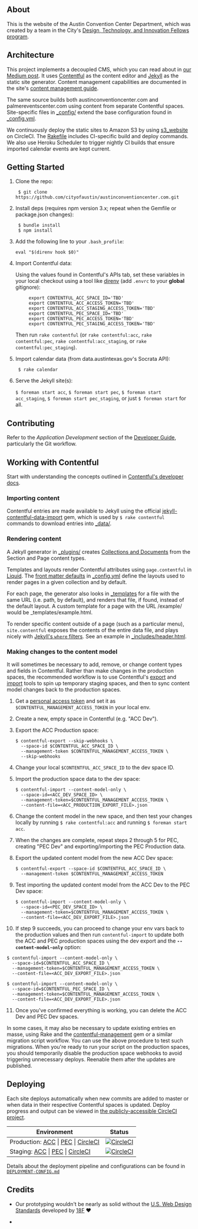 ## About

This is the website of the Austin Convention Center Department, which was created by a team in the City's [Design, Technology, and Innovation Fellows program][dti].

[dti]: http://cityofaustin.github.io/innovation-fellows/

## Architecture

This project implements a decoupled CMS, which you can read about in [our Medium post][medium]. It uses [Contentful][] as the content editor and [Jekyll][] as the static site generator. Content management capabilities are documented in the site's [content management guide][].

The same source builds both austinconventioncenter.com and palmereventscenter.com using content from separate Contentful spaces. Site-specific files in [_config/](_config) extend the base configuration found in [_config.yml](_config.yml).

We continuously deploy the static sites to Amazon S3 by using [s3_website][] on CircleCI. The [Rakefile](Rakefile) includes CI-specific build and deploy commands. We also use Heroku Scheduler to trigger nightly CI builds that ensure imported calendar events are kept current.

[medium]: https://medium.com/city-of-austin-design-technology-innovation/how-were-thinking-about-content-management-for-city-government-88f563497096
[contentful]: https://www.contentful.com
[jekyll]: https://jekyllrb.com
[s3_website]: https://github.com/laurilehmijoki/s3_website
[content management guide]: https://austinconventioncenter.com/guides

## Getting Started

1. Clone the repo:

        $ git clone https://github.com/cityofaustin/austinconventioncenter.com.git

2. Install deps (requires npm version 3.x; repeat when the Gemfile or package.json changes):

        $ bundle install
        $ npm install

3. Add the following line to your `.bash_profile`:  

    ```
    eval "$(direnv hook $0)"
    ```

4. Import Contentful data:

    Using the values found in Contentful's APIs tab, set these variables in your local checkout using a tool like [direnv][] (add `.envrc` to your **global** gitignore):

            export CONTENTFUL_ACC_SPACE_ID='TBD'
            export CONTENTFUL_ACC_ACCESS_TOKEN='TBD'
            export CONTENTFUL_ACC_STAGING_ACCESS_TOKEN='TBD'
            export CONTENTFUL_PEC_SPACE_ID='TBD'
            export CONTENTFUL_PEC_ACCESS_TOKEN='TBD'
            export CONTENTFUL_PEC_STAGING_ACCESS_TOKEN='TBD'

    Then run `rake contentful` (or `rake contentful:acc`, `rake contentful:pec`, `rake contentful:acc_staging`, or `rake contentful:pec_staging`).

5. Import calendar data (from data.austintexas.gov's Socrata API):

        $ rake calendar

6. Serve the Jekyll site(s):

    `$ foreman start acc`, `$ foreman start pec`, `$ foreman start acc_staging`, `$ foreman start pec_staging`, or just `$ foreman start` for all.

[direnv]: http://direnv.net

## Contributing

Refer to the _Application Development_ section of the [Developer Guide][], particularly the Git workflow.

[Developer Guide]: http://developer-guides.austintexas.io

## Working with Contentful

Start with understanding the concepts outlined in [Contentful's developer docs](https://www.contentful.com/developers/docs/).

### Importing content

Contentful entries are made available to Jekyll using the official [jekyll-contentful-data-import][] gem, which is used by `$ rake contentful` commands to download entries into [_data/](_data).

[jekyll-contentful-data-import]: https://github.com/contentful/jekyll-contentful-data-import

### Rendering content

A Jekyll generator in [_plugins/](_plugins/generators/contentful.rb) creates [Collections and Documents][collections] from the Section and Page content types.

Templates and layouts render Contentful attributes using `page.contentful` in [Liquid][]. The [front matter defaults][] in [_config.yml](_config.yml) define the layouts used to render pages in a given collection and by default.

For each page, the generator also looks in [_templates](_templates) for a file with the same URL (i.e. path, by default), and renders that file, if found, instead of the default layout. A custom template for a page with the URL /example/ would be _templates/example.html.

To render specific content outside of a page (such as a particular menu), `site.contentful` exposes the contents of the entire data file, and plays nicely with [Jekyll's `where` filters][where]. See an example in [_includes/header.html](_includes/header.html).

[collections]: https://jekyllrb.com/docs/collections/
[liquid]: http://liquidmarkup.org
[front matter defaults]: https://jekyllrb.com/docs/configuration/#front-matter-defaults
[where]: https://jekyllrb.com/docs/templates/

### Making changes to the content model

It will sometimes be necessary to add, remove, or change content types and fields in Contentful. Rather than make changes in the production spaces, the recommended workflow is to use Contentful's [export][] and [import][] tools to spin up temporary staging spaces, and then to sync content model changes back to the production spaces.

1. Get a [personal access token][token] and set it as `$CONTENTFUL_MANAGEMENT_ACCESS_TOKEN` in your local env.

[token]: https://www.contentful.com/developers/docs/references/authentication/#getting-a-personal-access-token

2. Create a new, empty space in Contentful (e.g. "ACC Dev").

3. Export the ACC Production space:

    ```
    $ contentful-export --skip-webhooks \
      --space-id $CONTENTFUL_ACC_SPACE_ID \
      --management-token $CONTENTFUL_MANAGEMENT_ACCESS_TOKEN \
      --skip-webhooks
    ```

4. Change your local `$CONTENTFUL_ACC_SPACE_ID` to the dev space ID.

5. Import the production space data to the dev space:

    ```
    $ contentful-import --content-model-only \
      --space-id=<ACC_DEV_SPACE_ID> \
      --management-token=$CONTENTFUL_MANAGEMENT_ACCESS_TOKEN \
      --content-file=<ACC_PRODUCTION_EXPORT_FILE>.json
    ```

6. Change the content model in the new space, and then test your changes locally by running `$ rake contentful:acc` and running `$ foreman start acc`.

7. When the changes are complete, repeat steps 2 through 5 for PEC, creating "PEC Dev" and exporting/importing the PEC Production data.

8. Export the updated content model from the new ACC Dev space:

    ```
    $ contentful-export --space-id $CONTENTFUL_ACC_SPACE_ID \
      --management-token $CONTENTFUL_MANAGEMENT_ACCESS_TOKEN
    ```

9. Test importing the updated content model from the ACC Dev to the PEC Dev space:

    ```
    $ contentful-import --content-model-only \
      --space-id=<PEC_DEV_SPACE_ID> \
      --management-token=$CONTENTFUL_MANAGEMENT_ACCESS_TOKEN \
      --content-file=<ACC_DEV_EXPORT_FILE>.json
    ```

10. If step 9 succeeds, you can proceed to change your env vars back to the production values and then run `contentful-import` to update both the ACC and PEC production spaces using the dev export and the **`--content-model-only`** option:

  ```
  $ contentful-import --content-model-only \
    --space-id=$CONTENTFUL_ACC_SPACE_ID \
    --management-token=$CONTENTFUL_MANAGEMENT_ACCESS_TOKEN \
    --content-file=<ACC_DEV_EXPORT_FILE>.json

  $ contentful-import --content-model-only \
    --space-id=$CONTENTFUL_PEC_SPACE_ID \
    --management-token=$CONTENTFUL_MANAGEMENT_ACCESS_TOKEN \
    --content-file=<ACC_DEV_EXPORT_FILE>.json
  ```

11. Once you've confirmed everything is working, you can delete the ACC Dev and PEC Dev spaces.

In some cases, it may also be necessary to update existing entries en masse, using Rake and the [contentful-management][] gem or a similar migration script workflow. You can use the above procedure to test such migrations. When you're ready to run your script on the production spaces, you should temporarily disable the production space webhooks to avoid triggering unnecessary deploys. Reenable them after the updates are published.

[export]: https://github.com/contentful/contentful-export
[import]: https://github.com/contentful/contentful-import
[contentful-management]: https://github.com/contentful/contentful-management.rb

## Deploying

Each site deploys automatically when new commits are added to master or when data in their respective Contentful spaces is updated. Deploy progress and output can be viewed in [the publicly-accessible CircleCI project](https://circleci.com/gh/cityofaustin/austinconventioncenter.com).

| Environment                              | Status                                   |
| ---------------------------------------- | ---------------------------------------- |
| Production:  [ACC](https://austinconventioncenter.com) \| [PEC](https://palmereventscenter.com) \| [CircleCI](https://circleci.com/gh/cityofaustin/austinconventioncenter.com/tree/master) | [![CircleCI](https://circleci.com/gh/cityofaustin/austinconventioncenter.com/tree/master.svg?style=svg)](https://circleci.com/gh/cityofaustin/austinconventioncenter.com/tree/master) |
| Staging: [ACC](http://staging.austinconventioncenter.com) \| [PEC](http://staging.palmereventscenter.com) \| [CircleCI](https://circleci.com/gh/cityofaustin/austinconventioncenter.com/tree/staging) | [![CircleCI](https://circleci.com/gh/cityofaustin/austinconventioncenter.com/tree/staging.svg?style=svg)](https://circleci.com/gh/cityofaustin/austinconventioncenter.com/tree/staging) |

Details about the deployment pipeline and configurations can be found in [`DEPLOYMENT-CONFIG.md`](DEPLOYMENT-CONFIG.md)

## Credits

* Our prototyping wouldn't be nearly as solid without the [U.S. Web Design Standards][uswds] developed by [18F][] :heart:

[uswds]: https://standards.usa.gov
[18f]: https://github.com/18f/web-design-standards

*


